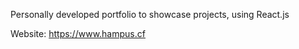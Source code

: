 Personally developed portfolio to showcase projects, using React.js

Website: https://www.hampus.cf
